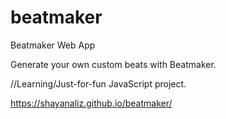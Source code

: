 # beatmaker
Beatmaker Web App

Generate your own custom beats with Beatmaker.

//Learning/Just-for-fun JavaScript project.

https://shayanaliz.github.io/beatmaker/
